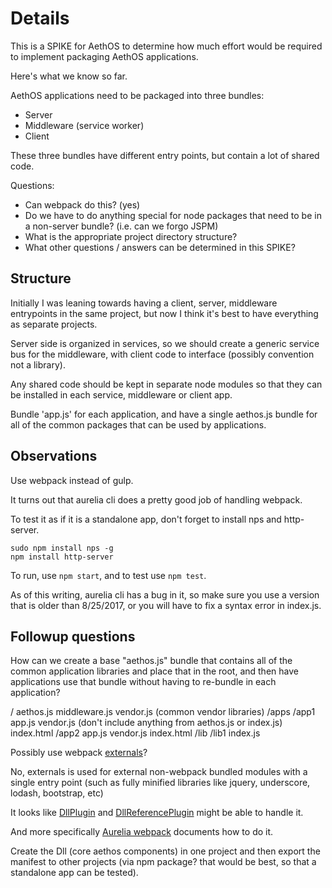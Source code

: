 # Details

This is a SPIKE for AethOS to determine how much effort would be required to implement packaging AethOS applications.

Here's what we know so far.

AethOS applications need to be packaged into three bundles:
  
  * Server
  * Middleware (service worker)
  * Client

These three bundles have different entry points, but contain a lot of shared code.

Questions:

 * Can webpack do this?  (yes)
 * Do we have to do anything special for node packages that need to be in a non-server bundle? (i.e. can we forgo JSPM)
 * What is the appropriate project directory structure?
 * What other questions / answers can be determined in this SPIKE?

## Structure

Initially I was leaning towards having a client, server, middleware entrypoints in the same project, but now I think it's best to have everything as separate projects.

Server side is organized in services, so we should create a generic service bus for the middleware, with client code to interface (possibly convention not a library).

Any shared code should be kept in separate node modules so that they can be installed in each service, middleware or client app.

Bundle 'app.js' for each application, and have a single aethos.js bundle for all of the common packages that can be used by applications.

## Observations

Use webpack instead of gulp.

It turns out that aurelia cli does a pretty good job of handling webpack.

To test it as if it is a standalone app, don't forget to install nps and http-server.

```
sudo npm install nps -g
npm install http-server
```

To run, use `npm start`, and to test use `npm test`.

As of this writing, aurelia cli has a bug in it, so make sure you use a version that is older than 8/25/2017, or you will have to fix a syntax error in index.js.

## Followup questions

How can we create a base "aethos.js" bundle that contains all of the common application libraries and place that in the root, and then have applications use that bundle without having to re-bundle in each application?

/
  aethos.js
  middleware.js
  vendor.js (common vendor libraries)
  /apps
    /app1
      app.js
      vendor.js (don't include anything from aethos.js or index.js)
      index.html
    /app2
      app.js
      vendor.js
      index.html
  /lib
    /lib1
      index.js

Possibly use webpack [externals](https://webpack.js.org/configuration/externals/)?

No, externals is used for external non-webpack bundled modules with a single entry point (such as fully minified libraries like jquery, underscore, lodash, bootstrap, etc)

It looks like [DllPlugin](https://github.com/webpack/webpack/tree/master/examples/dll) and [DllReferencePlugin](https://github.com/webpack/webpack/tree/master/examples/dll-user) might be able to handle it.

And more specifically [Aurelia webpack](https://github.com/aurelia/webpack-plugin/wiki/Using-Webpack-DLL) documents how to do it.

Create the Dll (core aethos components) in one project and then export the manifest to other projects (via npm package?  that would be best, so that a standalone app can be tested).